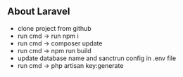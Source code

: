 
## About Laravel


- clone project from github
- run cmd -> run npm i
- run cmd -> composer update
- run cmd -> npm run build
- update database name and sanctrun config in .env file
- run cmd -> php artisan key:generate
